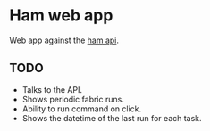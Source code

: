 Ham web app
===========

Web app against the [ham api](https://github.com/koddsson/ham/).

TODO
----

- Talks to the API.
- Shows periodic fabric runs.
- Ability to run command on click.
- Shows the datetime of the last run for each task.
